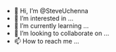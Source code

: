 - 👋 Hi, I’m @SteveUchenna
- 👀 I’m interested in ...
- 🌱 I’m currently learning ...
- 💞️ I’m looking to collaborate on ...
- 📫 How to reach me ...

<!---
SteveUchenna/SteveUchenna is a ✨ special ✨ repository because its `README.md` (this file) appears on your GitHub profile.
You can click the Preview link to take a look at your changes.
--->
